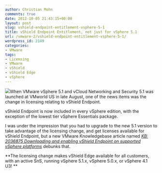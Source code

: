 ```yaml
---
author: Christian Mohn
comments: true
date: 2012-10-05 21:43:15+00:00
layout: post
slug: vshield-endpoint-entitlement-vsphere-5-1
title: vShield Endpoint Entitlement, not just for vSphere 5.1
url: /vmware-2/vshield-endpoint-entitlement-vsphere-5-1/
wordpress_id: 2149
categories:
- VMware
tags:
- Licensing
- VMware
- vShield
- vShield Edge
- vSphere
---
```


![](http://vninja.net/wordpress/wp-content/uploads/2011/06/VMware.gif)When VMware vSphere 5.1 and vCloud Networking and Security 5.1 was launched at VMworld US in late August, one of the news items was the change in licensing relating to vShield Endpoint.

vShield Endpoint is now included in every vSphere edition, with the exception of the lowest tier vSphere Essentials package.


I was under the impression that you had to upgrade to the new 5.1 version to take advantage of the licensing change, and get licenses available for vShield Endpoint, but a new VMware Knowledgebase article named [_KB: 2036875 Downloading and enabling vShield Endpoint on supported vSphere platforms_](http://kb.vmware.com/selfservice/microsites/search.do?language=en_US&cmd=displayKC&externalId=2036875) debunks that.


**The licensing change makes vShield Edge available for all customers, with an active SnS, running vSphere 5.1.x, vSphere 5.0.x, or vSphere 4.1 U3! **


